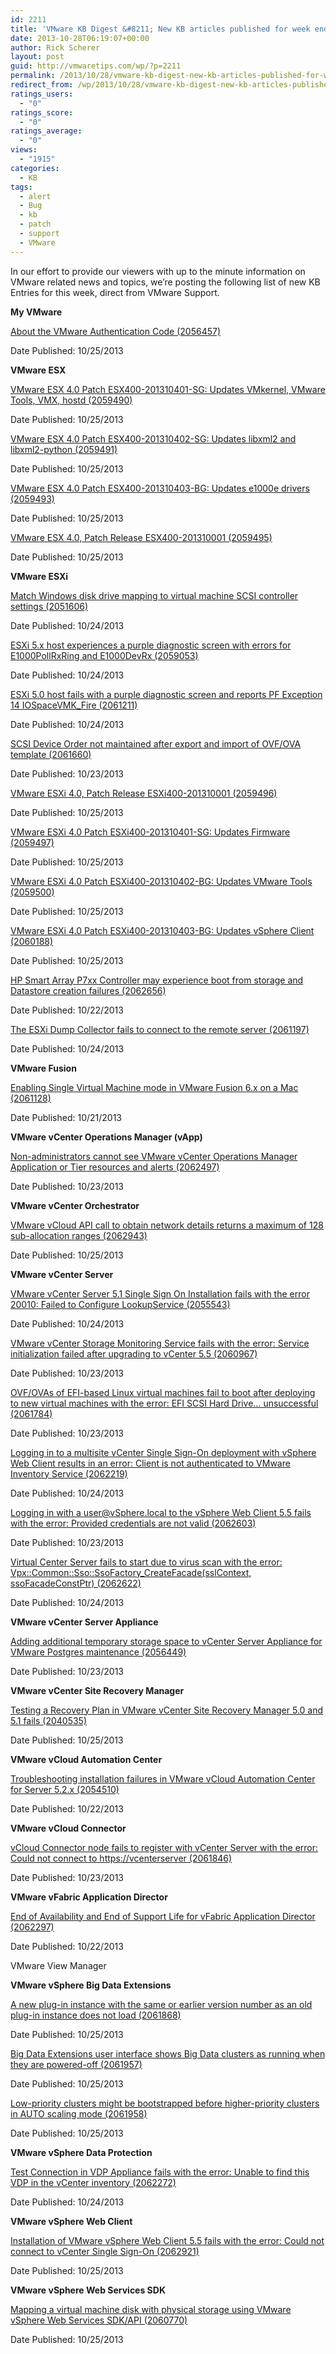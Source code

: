 ```yaml
---
id: 2211
title: 'VMware KB Digest &#8211; New KB articles published for week ending 10/26/13'
date: 2013-10-28T06:19:07+00:00
author: Rick Scherer
layout: post
guid: http://vmwaretips.com/wp/?p=2211
permalink: /2013/10/28/vmware-kb-digest-new-kb-articles-published-for-week-ending-102613/
redirect_from: /wp/2013/10/28/vmware-kb-digest-new-kb-articles-published-for-week-ending-102613/
ratings_users:
  - "0"
ratings_score:
  - "0"
ratings_average:
  - "0"
views:
  - "1915"
categories:
  - KB
tags:
  - alert
  - Bug
  - kb
  - patch
  - support
  - VMware
---
```

In our effort to provide our viewers with up to the minute information on VMware related news and topics, we&#8217;re posting the following list of new KB Entries for this week, direct from VMware Support.



**My VMware**
  
[About the VMware Authentication Code (2056457)](http://kb.vmware.com/kb/2056457)
  
Date Published: 10/25/2013

**VMware ESX**
  
[VMware ESX 4.0 Patch ESX400-201310401-SG: Updates VMkernel, VMware Tools, VMX, hostd (2059490)](http://kb.vmware.com/kb/2059490)
  
Date Published: 10/25/2013
  
[VMware ESX 4.0 Patch ESX400-201310402-SG: Updates libxml2 and libxml2-python (2059491)](http://kb.vmware.com/kb/2059491)
  
Date Published: 10/25/2013
  
[VMware ESX 4.0 Patch ESX400-201310403-BG: Updates e1000e drivers (2059493)](http://kb.vmware.com/kb/2059493)
  
Date Published: 10/25/2013
  
[VMware ESX 4.0, Patch Release ESX400-201310001 (2059495)](http://kb.vmware.com/kb/2059495)
  
Date Published: 10/25/2013

**VMware ESXi**
  
[Match Windows disk drive mapping to virtual machine SCSI controller settings (2051606)](http://kb.vmware.com/kb/2051606)
  
Date Published: 10/24/2013
  
[ESXi 5.x host experiences a purple diagnostic screen with errors for E1000PollRxRing and E1000DevRx (2059053)](http://kb.vmware.com/kb/2059053)
  
Date Published: 10/24/2013
  
[ESXi 5.0 host fails with a purple diagnostic screen and reports PF Exception 14 IOSpaceVMK_Fire (2061211)](http://kb.vmware.com/kb/2061211)
  
Date Published: 10/24/2013
  
[SCSI Device Order not maintained after export and import of OVF/OVA template (2061660)](http://kb.vmware.com/kb/2061660)
  
Date Published: 10/23/2013
  
[VMware ESXi 4.0, Patch Release ESXi400-201310001 (2059496)](http://kb.vmware.com/kb/2059496)
  
Date Published: 10/25/2013
  
[VMware ESXi 4.0 Patch ESXi400-201310401-SG: Updates Firmware (2059497)](http://kb.vmware.com/kb/2059497)
  
Date Published: 10/25/2013
  
[VMware ESXi 4.0 Patch ESXi400-201310402-BG: Updates VMware Tools (2059500)](http://kb.vmware.com/kb/2059500)
  
Date Published: 10/25/2013
  
[VMware ESXi 4.0 Patch ESXi400-201310403-BG: Updates vSphere Client (2060188)](http://kb.vmware.com/kb/2060188)
  
Date Published: 10/25/2013
  
[HP Smart Array P7xx Controller may experience boot from storage and Datastore creation failures (2062656)](http://kb.vmware.com/kb/2062656)
  
Date Published: 10/22/2013
  
[The ESXi Dump Collector fails to connect to the remote server (2061197)](http://kb.vmware.com/kb/2061197)
  
Date Published: 10/24/2013

**VMware Fusion**
  
[Enabling Single Virtual Machine mode in VMware Fusion 6.x on a Mac (2061128)](http://kb.vmware.com/kb/2061128)
  
Date Published: 10/21/2013

**VMware vCenter Operations Manager (vApp)**
  
[Non-administrators cannot see VMware vCenter Operations Manager Application or Tier resources and alerts (2062497)](http://kb.vmware.com/kb/2062497)
  
Date Published: 10/23/2013

**VMware vCenter Orchestrator**
  
[VMware vCloud API call to obtain network details returns a maximum of 128 sub-allocation ranges (2062943)](http://kb.vmware.com/kb/2062943)
  
Date Published: 10/25/2013

**VMware vCenter Server**
  
[VMware vCenter Server 5.1 Single Sign On Installation fails with the error 20010: Failed to Configure LookupService (2055543)](http://kb.vmware.com/kb/2055543)
  
Date Published: 10/24/2013
  
[VMware vCenter Storage Monitoring Service fails with the error: Service initialization failed after upgrading to vCenter 5.5 (2060967)](http://kb.vmware.com/kb/2060967)
  
Date Published: 10/23/2013
  
[OVF/OVAs of EFI-based Linux virtual machines fail to boot after deploying to new virtual machines with the error: EFI SCSI Hard Drive… unsuccessful (2061784)](http://kb.vmware.com/kb/2061784)
  
Date Published: 10/23/2013
  
[Logging in to a multisite vCenter Single Sign-On deployment with vSphere Web Client results in an error: Client is not authenticated to VMware Inventory Service (2062219)](http://kb.vmware.com/kb/2062219)
  
Date Published: 10/24/2013
  
[Logging in with a user@vSphere.local to the vSphere Web Client 5.5 fails with the error: Provided credentials are not valid (2062603)](http://kb.vmware.com/kb/2062603)
  
Date Published: 10/23/2013
  
[Virtual Center Server fails to start due to virus scan with the error: Vpx::Common::Sso::SsoFactory_CreateFacade(sslContext, ssoFacadeConstPtr) (2062622)](http://kb.vmware.com/kb/2062622)
  
Date Published: 10/24/2013

**VMware vCenter Server Appliance**
  
[Adding additional temporary storage space to vCenter Server Appliance for VMware Postgres maintenance (2056449)](http://kb.vmware.com/kb/2056449)
  
Date Published: 10/23/2013

**VMware vCenter Site Recovery Manager**
  
[Testing a Recovery Plan in VMware vCenter Site Recovery Manager 5.0 and 5.1 fails (2040535)](http://kb.vmware.com/kb/2040535)
  
Date Published: 10/25/2013

**VMware vCloud Automation Center**
  
[Troubleshooting installation failures in VMware vCloud Automation Center for Server 5.2.x (2054510)](http://kb.vmware.com/kb/2054510)
  
Date Published: 10/22/2013

**VMware vCloud Connector**
  
[vCloud Connector node fails to register with vCenter Server with the error: Could not connect to https://vcenterserver (2061846)](http://kb.vmware.com/kb/2061846)
  
Date Published: 10/23/2013

**VMware vFabric Application Director**
  
[End of Availability and End of Support Life for vFabric Application Director (2062297)](http://kb.vmware.com/kb/2062297)
  
Date Published: 10/22/2013
  
VMware View Manager

**VMware vSphere Big Data Extensions**
  
[A new plug-in instance with the same or earlier version number as an old plug-in instance does not load (2061868)](http://kb.vmware.com/kb/2061868)
  
Date Published: 10/25/2013
  
[Big Data Extensions user interface shows Big Data clusters as running when they are powered-off (2061957)](http://kb.vmware.com/kb/2061957)
  
Date Published: 10/25/2013
  
[Low-priority clusters might be bootstrapped before higher-priority clusters in AUTO scaling mode (2061958)](http://kb.vmware.com/kb/2061958)
  
Date Published: 10/25/2013

**VMware vSphere Data Protection**
  
[Test Connection in VDP Appliance fails with the error: Unable to find this VDP in the vCenter inventory (2062272)](http://kb.vmware.com/kb/2062272)
  
Date Published: 10/24/2013

**VMware vSphere Web Client**
  
[Installation of VMware vSphere Web Client 5.5 fails with the error: Could not connect to vCenter Single Sign-On (2062921)](http://kb.vmware.com/kb/2062921)
  
Date Published: 10/25/2013

**VMware vSphere Web Services SDK**
  
[Mapping a virtual machine disk with physical storage using VMware vSphere Web Services SDK/API (2060770)](http://kb.vmware.com/kb/2060770)
  
Date Published: 10/25/2013